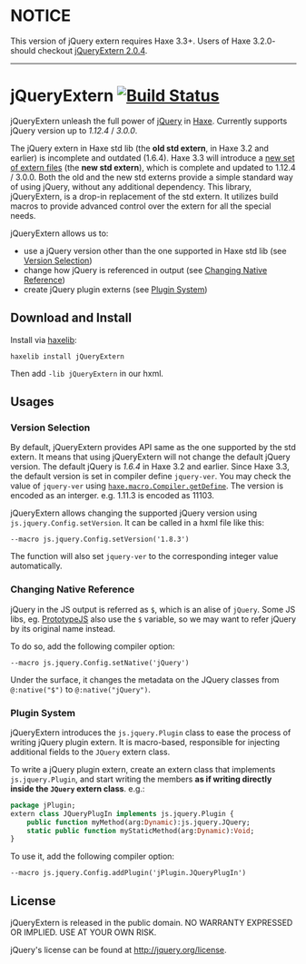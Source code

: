 # NOTICE

This version of jQuery extern requires Haxe 3.3+. Users of Haxe 3.2.0- should checkout [jQueryExtern 2.0.4](https://github.com/andyli/jQueryExternForHaxe/tree/2.0.4).

------------------------

# jQueryExtern [![Build Status](https://travis-ci.org/andyli/jQueryExternForHaxe.svg?branch=master)](https://travis-ci.org/andyli/jQueryExternForHaxe)

jQueryExtern unleash the full power of [jQuery](http://jquery.com/) in [Haxe](http://haxe.org/). Currently supports jQuery version up to *1.12.4* / *3.0.0*.

The jQuery extern in Haxe std lib (the **old std extern**, in Haxe 3.2 and earlier) is incomplete and outdated (1.6.4). Haxe 3.3 will introduce a [new set of extern files](https://github.com/HaxeFoundation/haxe/issues/4377) (the **new std extern**), which is complete and updated to 1.12.4 / 3.0.0. Both the old and the new std externs provide a simple standard way of using jQuery, without any additional dependency. This library, jQueryExtern, is a drop-in replacement of the std extern. It utilizes build macros to provide advanced control over the extern for all the special needs.

jQueryExtern allows us to:
 * use a jQuery version other than the one supported in Haxe std lib (see [Version Selection](#version-selection))
 * change how jQuery is referenced in output (see [Changing Native Reference](#changing-native-reference))
 * create jQuery plugin externs (see [Plugin System](#plugin-system))

## Download and Install

Install via [haxelib](http://haxe.org/doc/haxelib/using_haxelib):
```
haxelib install jQueryExtern
```

Then add `-lib jQueryExtern` in our hxml.

## Usages

### Version Selection

By default, jQueryExtern provides API same as the one supported by the std extern. It means that using jQueryExtern will not change the default jQuery version. The default jQuery is *1.6.4* in Haxe 3.2 and earlier. Since Haxe 3.3, the default version is set in compiler define `jquery-ver`. You may check the value of `jquery-ver` using [`haxe.macro.Compiler.getDefine`](http://api.haxe.org/haxe/macro/Compiler.html#getDefine). The version is encoded as an interger. e.g. 1.11.3 is encoded as 11103.

jQueryExtern allows changing the supported jQuery version using `js.jquery.Config.setVersion`. It can be called in a hxml file like this:
```
--macro js.jquery.Config.setVersion('1.8.3')
```
The function will also set `jquery-ver` to the corresponding integer value automatically.

### Changing Native Reference

jQuery in the JS output is referred as `$`, which is an alise of `jQuery`. Some JS libs, eg. [PrototypeJS](http://prototypejs.org/) also use the `$` variable, so we may want to refer jQuery by its original name instead.

To do so, add the following compiler option:
```
--macro js.jquery.Config.setNative('jQuery')
```
Under the surface, it changes the metadata on the JQuery classes from `@:native("$")` to `@:native("jQuery")`.

### Plugin System

jQueryExtern introduces the `js.jquery.Plugin` class to ease the process of writing jQuery plugin extern. It is macro-based, responsible for injecting additional fields to the `JQuery` extern class.

To write a jQuery plugin extern, create an extern class that implements `js.jquery.Plugin`, and start writing the members **as if writing directly inside the `JQuery` extern class**. e.g.:

```haxe
package jPlugin;
extern class JQueryPlugIn implements js.jquery.Plugin {
    public function myMethod(arg:Dynamic):js.jquery.JQuery;
    static public function myStaticMethod(arg:Dynamic):Void;
}
```

To use it, add the following compiler option:
```
--macro js.jquery.Config.addPlugin('jPlugin.JQueryPlugIn')
```

## License

jQueryExtern is released in the public domain. NO WARRANTY EXPRESSED OR IMPLIED. USE AT YOUR OWN RISK.

jQuery's license can be found at http://jquery.org/license.
